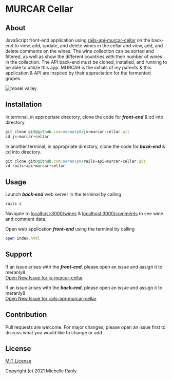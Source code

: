 # MURCAR Cellar
## About
JavaScript front-end application using [rails-api-murcar-cellar](https://github.com/meranly8/rails-api-murcar-cellar) on the back-end to view, add, update, and delete wines in the cellar and view, add, and delete comments on the wines. The wine collection can be sorted and filtered, as well as show the different countries with their number of wines in the collection. The API back-end must be cloned, installed, and running to be able to utilize this app. MURCAR is the initials of my parents & this application & API are inspired by their appreciation for the fermented grapes.

![mosel valley][logo]

[logo]: https://i.imgur.com/ZOQ58Jwh.png "Mosel Valley, Germany"

## Installation
In terminal, in appropriate directory, clone the code for ***front-end*** & cd into directory.
```ruby
git clone git@github.com:meranly8/js-murcar-cellar.git
cd js-murcar-cellar
```
  
  
In another terminal, in appropriate directory, clone the code for ***back-end*** & cd into directory.
```ruby
git clone git@github.com:meranly8/rails-api-murcar-cellar.git
cd rails-api-murcar-cellar
```

## Usage
Launch ***back-end*** web server in the terminal by calling
```ruby
rails s
```
Navigate to [localhost:3000/wines](http://localhost:3000/wines) & [localhost:3000/comments](http://localhost:3000/comments) to see wine and comment data.
  
  
Open web application ***front-end*** using the terminal by calling
```ruby
open index.html
```

## Support
If an issue arises with the ***front-end***, please open an issue and assign it to meranly8\
[Open New Issue for js-murcar-cellar](https://github.com/meranly8/js-murcar-cellar/issues/new)

If an issue arises with the ***back-end***, please open an issue and assign it to meranly8\
[Open New Issue for rails-api-murcar-cellar](https://github.com/meranly8/rails-api-murcar-cellar/issues/new)

## Contribution
Pull requests are welcome. For major changes, please open an issue first to discuss what you would like to change or add.

## License
[MIT License](https://choosealicense.com/licenses/mit/)

Copyright (c) 2021 Michelle Ranly